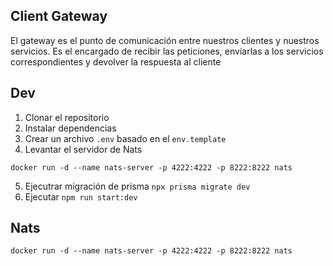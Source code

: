 ## Client Gateway

El gateway es el punto de comunicación entre nuestros clientes y nuestros servicios.
Es el encargado de recibir las peticiones, enviarlas a los servicios
correspondientes y devolver la respuesta al cliente

## Dev

1. Clonar el repositorio
2. Instalar dependencias
3. Crear un archivo `.env` basado en el `env.template`
4. Levantar el servidor de Nats

```
docker run -d --name nats-server -p 4222:4222 -p 8222:8222 nats
```

5. Ejecutrar migración de prisma `npx prisma migrate dev`
6. Ejecutar `npm run start:dev`

## Nats

```
docker run -d --name nats-server -p 4222:4222 -p 8222:8222 nats
```
